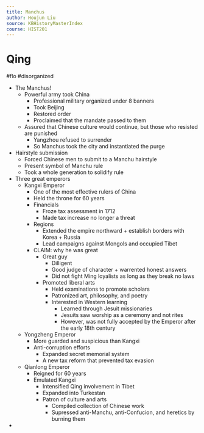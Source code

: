 ```yaml
---
title: Manchus
author: Houjun Liu
source: KBHistoryMasterIndex
course: HIST201
---
```


# Qing

#flo #disorganized

* The Manchus!
    * Powerful army took China
        * Professional military organized under 8 banners
        * Took Beijing
        * Restored order
        * Proclaimed that the mandate passed to them
    * Assured that Chinese culture would continue, but those who resisted are punished
        * Yangzhou refused to surrender
        * So Manchus took the city and instantiated the purge
* Hairstyle submission
    * Forced Chinese men to submit to a Manchu hairstyle
    * Present symbol of Manchu rule 
    * Took a whole generation to solidify rule
* Three great emperors
    * Kangxi Emperor
        * One of the most effective rulers of China
        * Held the throne for 60 years
        * Financials
            * Froze tax assessment in 1712
            * Made tax increase no longer a threat
        * Regions  
            * Extended the empire northward + establish borders with Korea + Russia
            * Lead campaigns against Mongols and occupied Tibet
        * CLAIM: why he was great
            * Great guy
                * Dilligent
                * Good judge of character + warrented honest answers
                * Did not fight Ming loyalists as long as they break no laws
            * Promoted liberal arts
                * Held examinations to promote scholars
                * Patronized art, philosophy, and poetry
                * Interested in Western learning
                    * Learned through Jesuit missionaries
                    * Jesuits saw worship as a ceremony and not rites 
                    * However, was not fully accepted by the Emperor after the early 18th century
    * Yongzheng Emperor
        * More guarded and suspicious than Kangxi
        * Anti-corruption efforts
            * Expanded secret memorial system
            * A new tax reform that prevented tax evasion
    * Qianlong Emperor
        * Reigned for 60 years
        * Emulated Kangxi
            * Intensified Qing involvement in Tibet
            * Expanded into Turkestan
            * Patron of culture and arts
                * Compiled collection of Chinese work
                * Supressed anti-Manchu, anti-Confucion, and heretics by burning them
* 